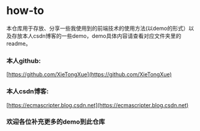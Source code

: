 # how-to
本仓库用于存放、分享一些我使用到的前端技术的使用方法(以demo的形式）以及存放本人csdn博客的一些demo，demo具体内容请查看对应文件夹里的readme。
### 本人github:
[https://github.com/XieTongXue](https://github.com/XieTongXue)

### 本人csdn博客:
[https://ecmascripter.blog.csdn.net](https://ecmascripter.blog.csdn.net)

### 欢迎各位补充更多的demo到此仓库
